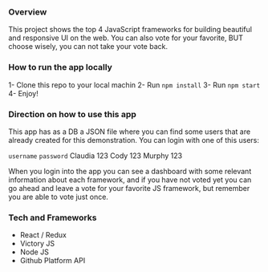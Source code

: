 ### Overview

This project shows the top 4 JavaScript frameworks for building beautiful and responsive UI on the web.
You can also vote for your favorite, BUT choose wisely, you can not take your vote back.

### How to run the app locally 
1- Clone this repo to your local machin 
2- Run `npm install`
3- Run `npm start`
4- Enjoy!

### Direction on how to use this app
This app has as a DB a JSON file where you can find some users that are already created for this demonstration. You can login with one of this users:

`username`                    `password`
Claudia                         123
Cody                            123
Murphy                          123  

When you login into the app you can see a dashboard with some relevant information about each framework, and if you have not voted yet you can go ahead and leave a vote for your favorite JS framework, but remember you are able to vote just once.

### Tech and Frameworks
* React / Redux
* Victory JS 
* Node JS
* Github Platform API